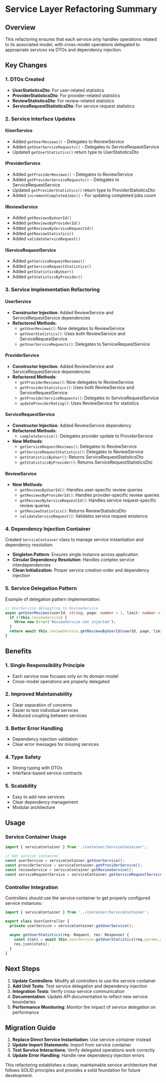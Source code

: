 # Service Layer Refactoring Summary

## Overview
This refactoring ensures that each service only handles operations related to its associated model, with cross-model operations delegated to appropriate services via DTOs and dependency injection.

## Key Changes

### 1. DTOs Created
- **UserStatisticsDto**: For user-related statistics
- **ProviderStatisticsDto**: For provider-related statistics  
- **ReviewStatisticsDto**: For review-related statistics
- **ServiceRequestStatisticsDto**: For service request statistics

### 2. Service Interface Updates

#### IUserService
- Added `getUserReviews()` - Delegates to ReviewService
- Added `getUserServiceRequests()` - Delegates to ServiceRequestService
- Updated `getUserStatistics()` return type to UserStatisticsDto

#### IProviderService
- Added `getProviderReviews()` - Delegates to ReviewService
- Added `getProviderServiceRequests()` - Delegates to ServiceRequestService
- Updated `getProviderStatistics()` return type to ProviderStatisticsDto
- Added `incrementCompletedJobs()` - For updating completed jobs count

#### IReviewService
- Added `getReviewsByUserId()`
- Added `getReviewsByProviderId()`
- Added `getReviewsByServiceRequestId()`
- Added `getReviewStatistics()`
- Added `validateServiceRequest()`

#### IServiceRequestService
- Added `getServiceRequestReviews()`
- Added `getServiceRequestStatistics()`
- Added `getStatisticsByUser()`
- Added `getStatisticsByProvider()`

### 3. Service Implementation Refactoring

#### UserService
- **Constructor Injection**: Added ReviewService and ServiceRequestService dependencies
- **Refactored Methods**:
  - `getUserReviews()`: Now delegates to ReviewService
  - `getUserStatistics()`: Uses both ReviewService and ServiceRequestService
  - `getUserServiceRequests()`: Delegates to ServiceRequestService

#### ProviderService
- **Constructor Injection**: Added ReviewService and ServiceRequestService dependencies
- **Refactored Methods**:
  - `getProviderReviews()`: Now delegates to ReviewService
  - `getProviderStatistics()`: Uses both ReviewService and ServiceRequestService
  - `getProviderServiceRequests()`: Delegates to ServiceRequestService
  - `updateProviderRating()`: Uses ReviewService for statistics

#### ServiceRequestService
- **Constructor Injection**: Added ReviewService dependency
- **Refactored Methods**:
  - `completeService()`: Delegates provider update to ProviderService
- **New Methods**:
  - `getServiceRequestReviews()`: Delegates to ReviewService
  - `getServiceRequestStatistics()`: Delegates to ReviewService
  - `getStatisticsByUser()`: Returns ServiceRequestStatisticsDto
  - `getStatisticsByProvider()`: Returns ServiceRequestStatisticsDto

#### ReviewService
- **New Methods**:
  - `getReviewsByUserId()`: Handles user-specific review queries
  - `getReviewsByProviderId()`: Handles provider-specific review queries
  - `getReviewsByServiceRequestId()`: Handles service request-specific review queries
  - `getReviewStatistics()`: Returns ReviewStatisticsDto
  - `validateServiceRequest()`: Validates service request existence

### 4. Dependency Injection Container

Created `ServiceContainer` class to manage service instantiation and dependency resolution:

- **Singleton Pattern**: Ensures single instance across application
- **Circular Dependency Resolution**: Handles complex service interdependencies
- **Clean Initialization**: Proper service creation order and dependency injection

### 5. Service Delegation Pattern

Example of delegation pattern implementation:

```typescript
// UserService delegating to ReviewService
async getUserReviews(userId: string, page: number = 1, limit: number = 10): Promise<PaginatedResponseDto<any>> {
  if (!this.reviewService) {
    throw new Error('ReviewService not injected');
  }
  return await this.reviewService.getReviewsByUserId(userId, page, limit);
}
```

## Benefits

### 1. **Single Responsibility Principle**
- Each service now focuses only on its domain model
- Cross-model operations are properly delegated

### 2. **Improved Maintainability**
- Clear separation of concerns
- Easier to test individual services
- Reduced coupling between services

### 3. **Better Error Handling**
- Dependency injection validation
- Clear error messages for missing services

### 4. **Type Safety**
- Strong typing with DTOs
- Interface-based service contracts

### 5. **Scalability**
- Easy to add new services
- Clear dependency management
- Modular architecture

## Usage

### Service Container Usage
```typescript
import { serviceContainer } from './container/ServiceContainer';

// Get service instances
const userService = serviceContainer.getUserService();
const providerService = serviceContainer.getProviderService();
const reviewService = serviceContainer.getReviewService();
const serviceRequestService = serviceContainer.getServiceRequestService();
```

### Controller Integration
Controllers should use the service container to get properly configured service instances:

```typescript
import { serviceContainer } from '../container/ServiceContainer';

export class UserController {
  private userService = serviceContainer.getUserService();
  
  async getUserStatistics(req: Request, res: Response) {
    const stats = await this.userService.getUserStatistics(req.params.userId);
    res.json(stats);
  }
}
```

## Next Steps

1. **Update Controllers**: Modify all controllers to use the service container
2. **Add Unit Tests**: Test service delegation and dependency injection
3. **Integration Tests**: Verify cross-service communication
4. **Documentation**: Update API documentation to reflect new service boundaries
5. **Performance Monitoring**: Monitor the impact of service delegation on performance

## Migration Guide

1. **Replace Direct Service Instantiation**: Use service container instead
2. **Update Import Statements**: Import from service container
3. **Test Service Interactions**: Verify delegated operations work correctly
4. **Update Error Handling**: Handle new dependency injection errors

This refactoring establishes a clean, maintainable service architecture that follows SOLID principles and provides a solid foundation for future development.
